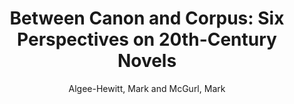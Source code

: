 ---
type: 'article'
pubkey: 'LLP08'
author: 'Algee-Hewitt, Mark and McGurl, Mark'
title: '8. Between Canon and Corpus: Six Perspectives on 20th-Century Novels'
publisher: 'Stanford Literary Lab'
url:
year: 2015
project:
pamphlet:
  image: "/assets/images/p08.png"
  pdf: "https://litlab.stanford.edu/LiteraryLabPamphlet8.pdf"
  pubdate: 2015-01-01
  blurb: "“Of the many, many thousands of novels and stories published in English in the twentieth century, which group of several hundred would represent the most reasonable, interesting, and useful subset of the whole?” Thus begins the latest Pamphlet of the Literary Lab, in which Mark Algee-Hewitt and Mark McGurl sketch out a broad, ambitious map of modern narrative in English. Laying bare the disparate systems of evaluation whose interactions define our objects of study, “Between Canon and Corpus” charts the inner dynamic of the 20th-century literary field in a newly sophisticated way. Combining network theory, book history, and literary sociology, Algee-Hewitt’s and McGurl’s research marks the Literary Lab’s first attempt to come to terms with the literary field as a unified, internally differentiated system: a line of inquiry to which we will devote increasing attention in the years to come."
---